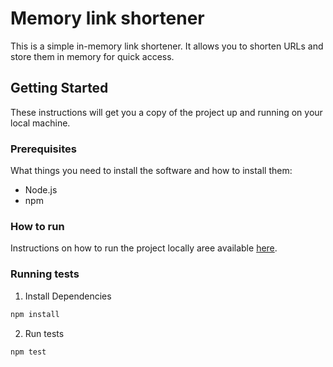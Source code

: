 # Memory link shortener

This is a simple in-memory link shortener. It allows you to shorten URLs and store them in memory for quick access.

## Getting Started

These instructions will get you a copy of the project up and running on your local machine.

### Prerequisites

What things you need to install the software and how to install them:

- Node.js
- npm

### How to run
Instructions on how to run the project locally aree available [here](how-to-run.md).

### Running tests

1. Install Dependencies
```bash
npm install
```

2. Run tests

```bash 
npm test
```